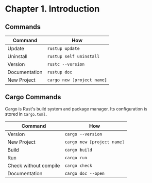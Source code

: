 # Chapter 1. Introduction

## Commands

| Command | How |
|---------|-----|
| Update  | `rustup update` |
| Uninstall | `rustup self uninstall` |
| Version | `rustc --version` |
| Documentation | `rustup doc` |
| New Project | `cargo new [project name]` |

## Cargo Commands

Cargo is Rust's build system and package manager. Its configuration is stored in `Cargo.toml`.

| Command | How |
|---------|-----|
| Version | `cargo --version` |
| New Project | `cargo new [project name]` |
| Build | `cargo build` |
| Run | `cargo run ` |
| Check without compile | `cargo check` |
| Documentation | `cargo doc --open` |
